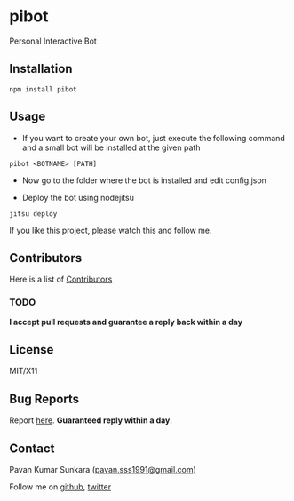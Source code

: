 # pibot

Personal Interactive Bot

## Installation
```
npm install pibot
```

## Usage
- If you want to create your own bot, just execute the following command and a small bot will be installed at the given path

```
pibot <BOTNAME> [PATH]
```

- Now go to the folder where the bot is installed and edit config.json

- Deploy the bot using nodejitsu

```
jitsu deploy
```

If you like this project, please watch this and follow me.

## Contributors
Here is a list of [Contributors](http://github.com/pkumar/pibot/contributors)

### TODO

__I accept pull requests and guarantee a reply back within a day__

## License
MIT/X11

## Bug Reports
Report [here](http://github.com/pkumar/pibot/issues). __Guaranteed reply within a day__.

## Contact
Pavan Kumar Sunkara (pavan.sss1991@gmail.com)

Follow me on [github](https://github.com/users/follow?target=pkumar), [twitter](http://twitter.com/pksunkara)
